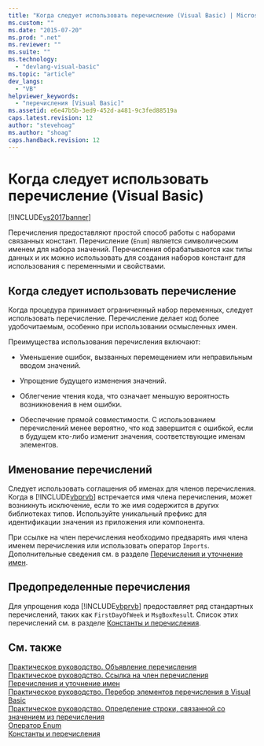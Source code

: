 ```yaml
---
title: "Когда следует использовать перечисление (Visual Basic) | Microsoft Docs"
ms.custom: ""
ms.date: "2015-07-20"
ms.prod: ".net"
ms.reviewer: ""
ms.suite: ""
ms.technology: 
  - "devlang-visual-basic"
ms.topic: "article"
dev_langs: 
  - "VB"
helpviewer_keywords: 
  - "перечисления [Visual Basic]"
ms.assetid: e6e47b5b-3ed9-452d-a481-9c3fed88519a
caps.latest.revision: 12
author: "stevehoag"
ms.author: "shoag"
caps.handback.revision: 12
---
```

# Когда следует использовать перечисление (Visual Basic)
[!INCLUDE[vs2017banner](../../../../visual-basic/includes/vs2017banner.md)]

Перечисления предоставляют простой способ работы с наборами связанных констант.  Перечисление \(`Enum`\) является символическим именем для набора значений.  Перечисления обрабатываются как типы данных и их можно использовать для создания наборов констант для использования с переменными и свойствами.  
  
## Когда следует использовать перечисление  
 Когда процедура принимает ограниченный набор переменных, следует использовать перечисление.  Перечисление делает код более удобочитаемым, особенно при использовании осмысленных имен.  
  
 Преимущества использования перечисления включают:  
  
-   Уменьшение ошибок, вызванных перемещением или неправильным вводом значений.  
  
-   Упрощение будущего изменения значений.  
  
-   Облегчение чтения кода, что означает меньшую вероятность возникновения в нем ошибки.  
  
-   Обеспечение прямой совместимости.  С использованием перечислений менее вероятно, что код завершится с ошибкой, если в будущем кто\-либо изменит значения, соответствующие именам элементов.  
  
## Именование перечислений  
 Следует использовать соглашения об именах для членов перечисления.  Когда в [!INCLUDE[vbprvb](../../../../csharp/programming-guide/concepts/linq/includes/vbprvb-md.md)] встречается имя члена перечисления, может возникнуть исключение, если то же имя содержится в других библиотеках типов.  Используйте уникальный префикс для идентификации значения из приложения или компонента.  
  
 При ссылке на член перечисления необходимо предварять имя члена именем перечисления или использовать оператор `Imports`.  Дополнительные сведения см. в разделе [Перечисления и уточнение имен](../../../../visual-basic/programming-guide/language-features/constants-enums/enumerations-and-name-qualification.md).  
  
## Предопределенные перечисления  
 Для упрощения кода [!INCLUDE[vbprvb](../../../../csharp/programming-guide/concepts/linq/includes/vbprvb-md.md)] предоставляет ряд стандартных перечислений, таких как `FirstDayOfWeek` и `MsgBoxResul`t.  Список этих перечислений см. в разделе [Константы и перечисления](../../../../visual-basic/language-reference/constants-and-enumerations.md).  
  
## См. также  
 [Практическое руководство. Объявление перечисления](../../../../visual-basic/programming-guide/language-features/constants-enums/how-to-declare-enumerations.md)   
 [Практическое руководство. Ссылка на член перечисления](../../../../visual-basic/programming-guide/language-features/constants-enums/how-to-refer-to-an-enumeration-member.md)   
 [Перечисления и уточнение имен](../../../../visual-basic/programming-guide/language-features/constants-enums/enumerations-and-name-qualification.md)   
 [Практическое руководство. Перебор элементов перечисления в Visual Basic](../../../../visual-basic/programming-guide/language-features/constants-enums/how-to-iterate-through-an-enumeration.md)   
 [Практическое руководство. Определение строки, связанной со значением из перечисления](../../../../visual-basic/programming-guide/language-features/constants-enums/how-to-determine-the-string-associated-with-an-enumeration-value.md)   
 [Оператор Enum](../../../../visual-basic/language-reference/statements/enum-statement.md)   
 [Константы и перечисления](../../../../visual-basic/language-reference/constants-and-enumerations.md)